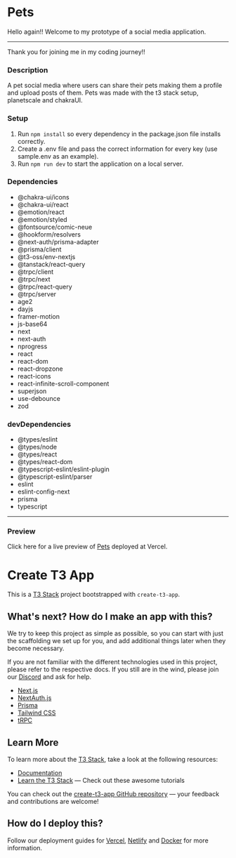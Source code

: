 # Pets

Hello again!! Welcome to my prototype of a social media application.

---

Thank you for joining me in my coding journey!!

### Description

A pet social media where users can share their pets making them a profile and upload posts of them. Pets was made with the t3 stack setup, planetscale and chakraUI.

### Setup

1. Run `npm install` so every dependency in the package.json file installs correctly.
2. Create a .env file and pass the correct information for every key (use sample.env as an example).
3. Run `npm run dev` to start the application on a local server.

### Dependencies

- @chakra-ui/icons
- @chakra-ui/react
- @emotion/react
- @emotion/styled
- @fontsource/comic-neue
- @hookform/resolvers
- @next-auth/prisma-adapter
- @prisma/client
- @t3-oss/env-nextjs
- @tanstack/react-query
- @trpc/client
- @trpc/next
- @trpc/react-query
- @trpc/server
- age2
- dayjs
- framer-motion
- js-base64
- next
- next-auth
- nprogress
- react
- react-dom
- react-dropzone
- react-icons
- react-infinite-scroll-component
- superjson
- use-debounce
- zod

### devDependencies

- @types/eslint
- @types/node
- @types/react
- @types/react-dom
- @typescript-eslint/eslint-plugin
- @typescript-eslint/parser
- eslint
- eslint-config-next
- prisma
- typescript

---

### Preview

Click here for a live preview of [Pets](https://pets-juanisturiz.vercel.app/) deployed at Vercel.

# Create T3 App

This is a [T3 Stack](https://create.t3.gg/) project bootstrapped with `create-t3-app`.

## What's next? How do I make an app with this?

We try to keep this project as simple as possible, so you can start with just the scaffolding we set up for you, and add additional things later when they become necessary.

If you are not familiar with the different technologies used in this project, please refer to the respective docs. If you still are in the wind, please join our [Discord](https://t3.gg/discord) and ask for help.

- [Next.js](https://nextjs.org)
- [NextAuth.js](https://next-auth.js.org)
- [Prisma](https://prisma.io)
- [Tailwind CSS](https://tailwindcss.com)
- [tRPC](https://trpc.io)

## Learn More

To learn more about the [T3 Stack](https://create.t3.gg/), take a look at the following resources:

- [Documentation](https://create.t3.gg/)
- [Learn the T3 Stack](https://create.t3.gg/en/faq#what-learning-resources-are-currently-available) — Check out these awesome tutorials

You can check out the [create-t3-app GitHub repository](https://github.com/t3-oss/create-t3-app) — your feedback and contributions are welcome!

## How do I deploy this?

Follow our deployment guides for [Vercel](https://create.t3.gg/en/deployment/vercel), [Netlify](https://create.t3.gg/en/deployment/netlify) and [Docker](https://create.t3.gg/en/deployment/docker) for more information.
